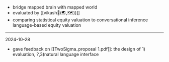  - bridge mapped brain with mapped world
- evaluated by [[vikash🧠(🌏,🗺️))]]
- comparing statistical equity valuation to conversational inference language-based equity valuation

---

2024-10-28
- gave feedback on [[TwoSigma_proposal 1.pdf]]: the design of 1) evaluation, ?,3)natural language interface
